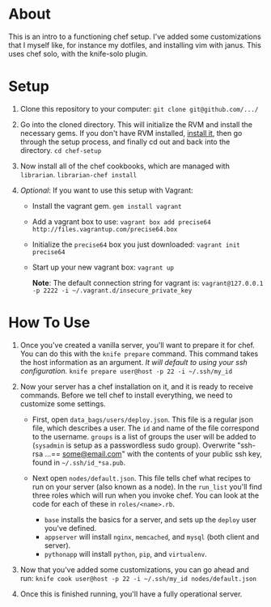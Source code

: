 # About
This is an intro to a functioning chef setup. I've added some
customizations that I myself like, for instance my dotfiles, and
installing vim with janus. This uses chef solo, with the knife-solo
plugin.


# Setup
1. Clone this repository to your computer:
    `git clone git@github.com/.../`

2. Go into the cloned directory. This will initialize the RVM and
   install the necessary gems. If you don't have RVM installed, [install
   it](https://rvm.io/rvm/install/), then go through the setup process, and
   finally cd out and back into the directory.
    `cd chef-setup`

3. Now install all of the chef cookbooks, which are managed with
   `librarian`.
    `librarian-chef install`

4. *Optional*: If you want to use this setup with Vagrant:
    * Install the vagrant gem.
        `gem install vagrant`
    * Add a vagrant box to use:
        `vagrant box add precise64 http://files.vagrantup.com/precise64.box`
    * Initialize the `precise64` box you just downloaded:
        `vagrant init precise64`
    * Start up your new vagrant box:
        `vagrant up`

      **Note**: The default connection string for vagrant is:
        `vagrant@127.0.0.1 -p 2222 -i ~/.vagrant.d/insecure_private_key`


# How To Use
1. Once you've created a vanilla server, you'll want to prepare it for
   chef. You can do this with the `knife prepare` command. This command
   takes the host information as an argument. *It will default to using
   your ssh configuration.*
    `knife prepare user@host -p 22 -i ~/.ssh/my_id`

2. Now your server has a chef installation on it, and it is ready to
   receive commands. Before we tell chef to install everything, we need
   to customize some settings.
    * First, open `data_bags/users/deploy.json`. This file is a regular
      json file, which describes a user. The `id` and name of the file
      correspond to the username. `groups` is a list of groups the user
      will be added to (`sysadmin` is setup as a passwordless sudo
      group). Overwrite "ssh-rsa ...== some@email.com" with the contents
      of your public ssh key, found in `~/.ssh/id_*sa.pub`.

    * Next open `nodes/default.json`. This file tells chef what recipes
      to run on your server (also known as a node). In the `run_list`
      you'll find three roles which will run when you invoke chef. You
      can look at the code for each of these in `roles/<name>.rb`.
      * `base` installs the basics for a server, and sets up the
        `deploy` user you've defined.
      * `appserver` will install `nginx`, `memcached`, and `mysql`
        (both client and server).
      * `pythonapp` will install `python`, `pip`, and `virtualenv`.

3. Now that you've added some customizations, you can go ahead and run:
    `knife cook user@host -p 22 -i ~/.ssh/my_id nodes/default.json`

4. Once this is finished running, you'll have a fully operational
   server.
